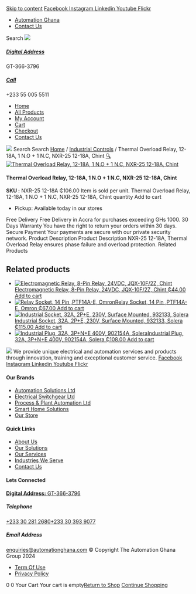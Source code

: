 [Skip to content](https://store.automationghana.com/product/thermal-overload-relay-12-18a/#content)
[ Facebook ](https://www.facebook.com/automationgh/) [ Instagram ](https://www.instagram.com/automationgh/) [ Linkedin ](https://www.linkedin.com/company/the-automation-ghana-limited/) [ Youtube ](https://www.youtube.com/channel/UCurrRDUSm5oIW39VXjn1u0w) [ Flickr ](https://www.flickr.com/photos/181794037@N07/)
  * [ Automation Ghana ](https://automationghana.com)
  * [ Contact Us ](https://store.automationghana.com/contact/)


Search
[ ![](https://store.automationghana.com/wp-content/uploads/2024/04/Website-TAGG-Logo-BLUE.png) ](https://store.automationghana.com/)
[ ](https://maps.app.goo.gl/m4xeaagWCNbLk4jM6)
#####  [ Digital Address ](https://maps.app.goo.gl/m4xeaagWCNbLk4jM6)
GT-366-3796 
[ ](tel:+233550055511)
#####  [ Call ](tel:+233550055511)
+233 55 005 5511 
  * [Home](https://store.automationghana.com/)
  * [All Products](https://store.automationghana.com/shop/)
  * [My Account](https://store.automationghana.com/my-account/)
  * [Cart](https://store.automationghana.com/cart/)
  * [Checkout](https://store.automationghana.com/checkout/)
  * [Contact Us](https://store.automationghana.com/contact/)


[![](https://store.automationghana.com/wp-content/uploads/2024/04/AutomationGhana_logo_white.png)](https://store.automationghana.com)
Search
Search
[Home](https://store.automationghana.com) / [Industrial Controls](https://store.automationghana.com/product-category/industrial-controls/) / Thermal Overload Relay, 12-18A, 1 N.O + 1 N.C, NXR-25 12-18A, Chint
[🔍](https://store.automationghana.com/product/thermal-overload-relay-12-18a/)
[![Thermal Overload Relay, 12-18A, 1 N.O + 1 N.C, NXR-25 12-18A, Chint](https://store.automationghana.com/wp-content/uploads/2021/04/Thermal-Overload-Relay-NXR-12-7-10A-Chint.jpg)](https://store.automationghana.com/wp-content/uploads/2021/04/Thermal-Overload-Relay-NXR-12-7-10A-Chint.jpg)
####  Thermal Overload Relay, 12-18A, 1 N.O + 1 N.C, NXR-25 12-18A, Chint 
**SKU :** NXR-25 12-18A 
₵106.00
Item is sold per unit.
Thermal Overload Relay, 12-18A, 1 N.O + 1 N.C, NXR-25 12-18A, Chint quantity
Add to cart
  * Pickup: Available today in our stores


Free Delivery 
Free Delivery in Accra for purchases exceeding GHs 1000. 
30 Days Warranty 
You have the right to return your orders within 30 days. 
Secure Payment 
Your payments are secure with our private security network. 
Product Description
Product Description
NXR-25 12-18A, Thermal Overload Relay ensures phase failure and overload protection.
Related Products 
## Related products
  * [![Electromagnetic Relay, 8-Pin Relay, 24VDC, JQX-10F/2Z, Chint](https://store.automationghana.com/wp-content/uploads/2020/04/11-Pin-Relay-JQX-10F_3Z-220VAC-Chint-2-300x300.jpg)Electromagnetic Relay, 8-Pin Relay, 24VDC, JQX-10F/2Z, Chint ₵44.00 ](https://store.automationghana.com/product/8-pin-relay-jqx-10f-2z-24vdc-chint/)
[Add to cart](https://store.automationghana.com/product/thermal-overload-relay-12-18a/?add-to-cart=1604)
  * [![Relay Socket, 14 Pin ,PTF14A-E, Omron](https://store.automationghana.com/wp-content/uploads/2020/04/14-Pin-Relay-Socket-PTF14A-E-Omron.jpg)Relay Socket, 14 Pin ,PTF14A-E, Omron ₵67.00 ](https://store.automationghana.com/product/14-pin-relay-socket-ptf14a-e-omron/)
[Add to cart](https://store.automationghana.com/product/thermal-overload-relay-12-18a/?add-to-cart=1594)
  * [![Industrial Socket, 32A, 2P+E, 230V, Surface Mounted, 932133, Solera](https://store.automationghana.com/wp-content/uploads/2020/04/932133.png)Industrial Socket, 32A, 2P+E, 230V, Surface Mounted, 932133, Solera ₵115.00 ](https://store.automationghana.com/product/surface-mounted-socket-932133-solera/)
[Add to cart](https://store.automationghana.com/product/thermal-overload-relay-12-18a/?add-to-cart=1536)
  * [![Industrial Plug, 32A, 3P+N+E 400V, 902154A, Solera](https://store.automationghana.com/wp-content/uploads/2020/04/902154A.png)Industrial Plug, 32A, 3P+N+E 400V, 902154A, Solera ₵108.00 ](https://store.automationghana.com/product/industrial-plug-902154a-solera/)
[Add to cart](https://store.automationghana.com/product/thermal-overload-relay-12-18a/?add-to-cart=1511)


![](https://store.automationghana.com/wp-content/uploads/2024/04/AutomationGhana_logo_white.png)
We provide unique electrical and automation services and products through innovation, training and exceptional customer service.
[ Facebook ](https://www.facebook.com/automationgh/) [ Instagram ](https://www.instagram.com/automationgh/) [ Linkedin ](https://www.linkedin.com/company/the-automation-ghana-limited/) [ Youtube ](https://www.youtube.com/channel/UCurrRDUSm5oIW39VXjn1u0w) [ Flickr ](https://www.flickr.com/photos/181794037@N07/)
#### Our Brands
  * [ Automation Solutions Ltd ](https://store.automationghana.com/product/thermal-overload-relay-12-18a/)
  * [ Electrical Switchgear Ltd ](https://store.automationghana.com/product/thermal-overload-relay-12-18a/)
  * [ Process & Plant Automation Ltd ](https://store.automationghana.com/product/thermal-overload-relay-12-18a/)
  * [ Smart Home Solutions ](https://store.automationghana.com/product/thermal-overload-relay-12-18a/)
  * [ Our Store ](https://store.automationghana.com/product/thermal-overload-relay-12-18a/)


#### Quick Links
  * [ About Us ](https://store.automationghana.com/product/thermal-overload-relay-12-18a/)
  * [ Our Solutions ](https://store.automationghana.com/product/thermal-overload-relay-12-18a/)
  * [ Our Services ](https://store.automationghana.com/product/thermal-overload-relay-12-18a/)
  * [ Industries We Serve ](https://store.automationghana.com/product/thermal-overload-relay-12-18a/)
  * [ Contact Us ](https://store.automationghana.com/product/thermal-overload-relay-12-18a/)


#### Lets Connected
[**Digital Address:** GT-366-3796](https://maps.app.goo.gl/m4xeaagWCNbLk4jM6)
#####  Telephone 
[ +233 30 281 2680](tel:+233302812680)[+233 30 393 9077](https://store.automationghana.com/product/thermal-overload-relay-12-18a/+233303939077)
#####  Email Address 
enquiries@automationghana.com 
© Copyright The Automation Ghana Group 2024
  * [ Term Of Use ](https://store.automationghana.com/product/thermal-overload-relay-12-18a/)
  * [ Privacy Policy ](https://store.automationghana.com/product/thermal-overload-relay-12-18a/)


0
0
Your Cart
Your cart is empty[Return to Shop](https://store.automationghana.com/shop/)
[Continue Shopping](https://store.automationghana.com/product/thermal-overload-relay-12-18a/)
